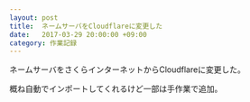 ```yaml
---
layout: post
title:  ネームサーバをCloudflareに変更した
date:   2017-03-29 20:00:00 +09:00
category: 作業記録
---
```


ネームサーバをさくらインターネットからCloudflareに変更した。

概ね自動でインポートしてくれるけど一部は手作業で追加。

